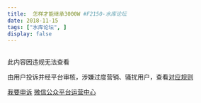 ```yaml
---
title:  怎样才能继承3000W #F2150-水库论坛
date: 2018-11-15
tags: ["水库论坛", ]
display: false
---
```



## 
此内容因违规无法查看

由用户投诉并经平台审核，涉嫌过度营销、骚扰用户，查看[对应规则](http://mp.weixin.qq.com/mp/opshowpage?action=oplaw&amp;id=26&amp;t=operation/faq_index#wechat_redirect)


[我要申诉](http://mp.weixin.qq.com/s?__biz=MjM5NDAwMTA2MA==&mid=224557261&idx=1&sn=567225495aa2663d2e693f9f53b16c16#wechat_redirect)
[微信公众平台运营中心](http://mp.weixin.qq.com/mp/opshowpage?action=main#wechat_redirect)